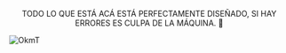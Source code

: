 <p align="center">
TODO LO QUE ESTÁ ACÁ ESTÁ PERFECTAMENTE DISEÑADO, SI HAY ERRORES ES CULPA DE LA MÁQUINA. 🍄
</p>

![OkmT](https://github.com/user-attachments/assets/2132bfed-2ae1-4d45-a7fe-8e20c1c9b508)
